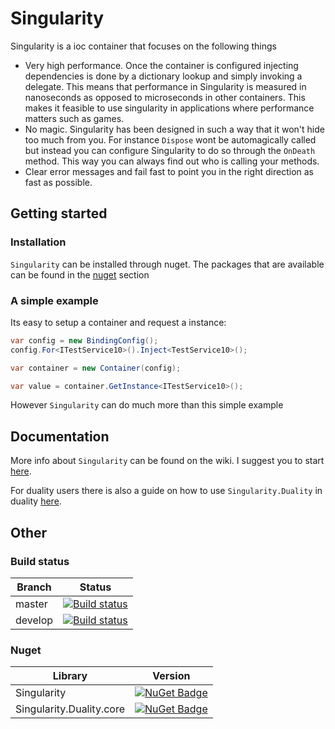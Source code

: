 # Singularity
Singularity is a ioc container that focuses on the following things
- Very high performance. Once the container is configured injecting dependencies is done by a dictionary lookup and simply invoking a delegate. This means that performance in Singularity is measured in nanoseconds as opposed to microseconds in other containers. This makes it feasible to use singularity in applications where performance matters such as games. 
- No magic. Singularity has been designed in such a way that it won't hide too much from you. For instance `Dispose` wont be automagically called but instead you can configure Singularity to do so through the `OnDeath` method. This way you can always find out who is calling your methods.
- Clear error messages and fail fast to point you in the right direction as fast as possible.

## Getting started
### Installation
`Singularity` can be installed through nuget. The packages that are available can be found in the [nuget](#nuget) section 

### A simple example
Its easy to setup a container and request a instance:
```cs
var config = new BindingConfig();
config.For<ITestService10>().Inject<TestService10>();

var container = new Container(config);

var value = container.GetInstance<ITestService10>();
```
However `Singularity` can do much more than this simple example

## Documentation
More info about `Singularity` can be found on the wiki. I suggest you to start [here](https://github.com/Barsonax/Singularity/wiki/Configuring-Dependencies). 

For duality users there is also a guide on how to use `Singularity.Duality` in duality [here](https://github.com/Barsonax/Singularity/wiki/Using-Singularity-in-Duality).

## Other
### Build status
| Branch | Status |
|-------------|--------|
| master      | [![Build status](https://ci.appveyor.com/api/projects/status/7fp2lnmhmgld0l37/branch/master?svg=true)](https://ci.appveyor.com/project/Barsonax/singularity/branch/master) |
| develop      | [![Build status](https://ci.appveyor.com/api/projects/status/7fp2lnmhmgld0l37/branch/develop?svg=true)](https://ci.appveyor.com/project/Barsonax/singularity/branch/develop) |

### Nuget

| Library | Version |
|-------------|--------|
| Singularity      | [![NuGet Badge](https://buildstats.info/nuget/Singularity)](https://www.nuget.org/packages/Singularity/) |
| Singularity.Duality.core      | [![NuGet Badge](https://buildstats.info/nuget/Singularity.Duality.core)](https://www.nuget.org/packages/Singularity.Duality.core/)|
